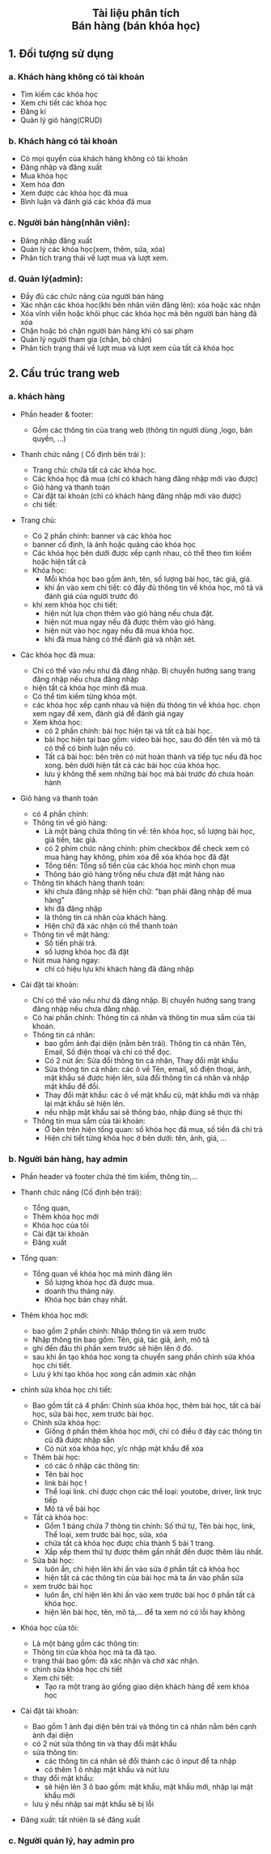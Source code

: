 <h2 align="center">
  Tài liệu phân tích <br>
  Bán hàng (bán khóa học)
</h2>

## 1. Đối tượng sử dụng

### a. Khách hàng không có tài khoản
-	Tìm kiếm các khóa học
-	Xem chi tiết các khóa học
-	Đăng kí
-	Quản lý giỏ hàng(CRUD)

### b. Khách hàng có tài khoản
-	Có mọi quyền của khách hàng không có tài khoản
-	Đăng nhập và đăng xuất
-	Mua khóa học
-	Xem hóa đơn
-	Xem được các khóa học đã mua
-	Bình luận và đánh giá các khóa đã mua

### c. Người bán hàng(nhân viên):
-	Đăng nhập đăng xuất
-	Quản lý các khóa học(xem, thêm, sửa, xóa)
-	Phân tích trạng thái về lượt mua và lượt xem.

### d. Quản lý(admin):
-	Đầy đủ các chức năng của người bán hàng
-	Xác nhận các khóa học(khi bên nhân viên đăng lên): xóa hoặc xác nhận
-	Xóa vĩnh viễn hoặc khôi phục các khóa học mà bên người bán hàng đã xóa
-	Chặn hoặc bỏ chặn người bán hàng khi có sai phạm
-	Quản lý người tham gia (chặn, bỏ chặn)
-	Phân tích trạng thái về lượt mua và lượt xem của tất cả khóa học

## 2. Cấu trúc trang web

### a. khách hàng 
- Phần header & footer:
  - Gồm các thông tin của trang web (thông tin người dùng ,logo, bản quyền, …)
- Thanh chức năng ( Cố định bên trái ):
  - Trang chủ: chứa tất cả các khóa học.
  - Các khóa học đã mua (chỉ có khách hàng đăng nhập mới vào được)
  - Giỏ hàng và thanh toán
  - Cài đặt tài khoản (chỉ có khách hàng đăng nhập mới vào được) 
  - chi tiết:
 
- Trang chủ:
  - Có 2 phần chính: banner và các khóa học
  - banner cố định, là ảnh hoặc quảng cáo khóa học
  - Các khóa học bên dưới được xếp cạnh nhau, có thể theo tìm kiếm hoặc hiện tất cả
  - Khóa học:
    - Mỗi khóa học bao gồm ảnh, tên, số lượng bài học, tác giả, giá.
    - khi ấn vào xem chi tiết: có đầy đủ thông tin về khóa học, mô tả và đánh giá của người trước đó
   - khi xem khóa học chi tiết: 
     - hiện nút lựa chọn thêm vào giỏ hàng nếu chưa đặt.
     - hiện nút mua ngay nếu đã được thêm vào giỏ hàng.
     - hiện nút vào học ngay nếu đã mua khóa học.
     - khi đã mua hàng có thể đánh giá và nhận xét.  
 
- Các khóa học đã mua:
  - Chỉ có thể vào nếu như đã đăng nhập. Bị chuyển hướng sang trang đăng nhập nếu chưa đăng nhập
  - hiện tất cả khóa học mình đã mua. 
  - Có thể tìm kiếm từng khóa một.
  - các khóa học xếp cạnh nhau và hiện đủ thông tin về khóa học. chọn xem ngay để xem, đánh giá để đánh giá ngay
  - Xem khóa học:
    - có 2 phần chính: bài học hiện tại và tất cả bài học.
    - bài học hiện tại bao gồm: video bài học, sau đó đến tên và mô tả có thể có bình luận nếu có.
    - Tất cả bài học: bên trên có nút hoàn thành và tiếp tục nếu đã học xong. bên dưới hiện tất cả các bài học của khóa học.
    - lưu ý không thể xem những bài học mà bài trước đó chưa hoàn hành

- Giỏ hàng và thanh toán
  - có 4 phần chính:
  - Thông tin về giỏ hàng:
    - Là một bảng chứa thông tin về: tên khóa học, số lượng bài học, giá tiền, tác giả.
    - có 2 phím chức năng chính: phím checkbox để check xem có mua hàng hay không, phím xóa để xóa khóa học đã đặt
    - Tổng tiền: Tổng số tiền của các khóa học mình chọn mua
    - Thông báo giỏ hàng trống nếu chưa đặt mặt hàng nào
  - Thông tin khách hàng thanh toán:
    - khi chưa đăng nhập sẽ hiện chữ: "bạn phải đăng nhập để mua hàng"
    - khi đã đăng nhập
    - là thông tin cá nhân của khách hàng.
    - Hiện chữ đã xác nhận có thể thanh toán 
  - Thông tin về mặt hàng:
    - Số tiền phải trả.
    - số lượng khóa học đã đặt
  - Nút mua hàng ngay:
    - chỉ có hiệu lựu khi khách hàng đã đăng nhập 
 
- Cài đặt tài khoản:
  - Chỉ có thể vào nếu như đã đăng nhập. Bị chuyển hướng sang trang đăng nhập nếu chưa đăng nhập.
  - Có hai phần chính: Thông tin cá nhân và thông tin mua sắm của tài khoản.
  - Thông tin cá nhân:
    - bao gồm ảnh đại diện (nằm bên trái). Thông tin cá nhân Tên, Email, Số điện thoại và chỉ có thể đọc.
    - Có 2 nút ấn: Sửa đổi thông tin cá nhân, Thay đổi mật khẩu
    - Sửa thông tin cá nhân: các ô về Tên, email, số điện thoại, ảnh, mật khẩu sẽ được hiện lên, sửa đổi thông tin cá nhân và nhập mật khẩu để đổi. 
    - Thay đổi mật khẩu: các ô về mật khẩu cũ, mật khẩu mới và nhập lại mật khẩu sẽ hiện lên.
    - nếu nhập mật khẩu sai sẽ thông báo, nhập đúng sẽ thực thi
  - Thông tin mua sắm của tài khoản:
    - Ở bên trên hiện tổng quan: số khóa học đã mua, số tiền đã chi trả
    - Hiện chi tiết từng khóa học ở bên dưới: tên, ảnh, giá, ...

### b. Người bán hàng, hay admin
- Phần header và footer chứa thẻ tìm kiếm, thông tin,...
- Thanh chức năng (Cố định bên trái):
  - Tổng quan,
  - Thêm khóa học mới
  - Khóa học của tôi
  - Cài đặt tài khoản
  - Đăng xuất
  
- Tổng quan:
  - Tổng quan về khóa học mà mình đăng lên
    - Số lượng khóa học đã được mua.
    - doanh thu tháng này.
    - Khóa học bán chạy nhất.
  
- Thêm khóa học mới:
  - bao gồm 2 phần chính: Nhập thông tin và xem trước
  - Nhập thông tin bao gồm: Tên, giá, tác giả, ảnh, mô tả
  - ghi đến đâu thì phần xem trước sẽ hiện lên ở đó.
  - sau khi ấn tạo khóa học xong ta chuyển sang phần chỉnh sửa khóa học chi tiết.
  - Lưu ý khi tạo khóa học xong cần admin xác nhận
 
- chỉnh sửa khóa học chi tiết:
  - Bao gồm tất cả 4 phần: Chỉnh sủa khóa học, thêm bài học, tất cả bài học, sửa bài học, xem trước bài học.
  - Chỉnh sửa khóa học:
    - Giống ở phần thêm khóa học mới, chỉ có điều ở đây các thông tin cũ đã được nhập sẵn
    - Có nút xóa khóa học, y/c nhập mật khẩu để xóa
  - Thêm bài học:
    - có các ô nhập các thông tin:
    - Tên bài học
    - link bài học !
    - Thể loại link. chỉ được chọn các thể loại: youtobe, driver, link trực tiếp
    - Mô tả về bài học
  - Tất cả khóa học:
    - Gồm 1 bảng chứa 7 thông tin chính: Số thứ tự, Tên bài học, link, Thể loại, xem trước bài học, sửa, xóa
    - chứa tất cả khóa học được chia thành 5 bài 1 trang. 
    - Xắp xếp them thứ tự được thêm gần nhất đến được thêm lâu nhất.
  - Sửa bài học:
    - luôn ẩn, chỉ hiện lên khi ấn vào sửa ở phần tất cả khóa học
    - hiện tất cả các thông tin của bài học mà ta ấn vào phần sửa
  - xem trước bài học
    - luôn ẩn, chỉ hiện lên khi ấn vào xem trước bài học ở phần tất cả khóa học.
    - hiện lên bài học, tên, mô tả,... để ta xem nó có lỗi hay không

- Khóa học của tôi:
  - Là một bảng gồm các thông tin: 
  - Thông tin của khóa học mà ta đã tạo. 
  - trạng thái bao gồm: đã xác nhận và chờ xác nhận.
  - chỉnh sửa khóa học chi tiết
  - Xem chi tiết: 
    - Tạo ra một trang ảo giống giao diện khách hàng để xem khóa học

- Cài đặt tài khoản:
  - Bao gồm 1 ảnh đại diện bên trái và thông tin cá nhân nằm bên cạnh ảnh đại diện
  - có 2 nút sửa thông tin và thay đổi mật khẩu
  - sửa thông tin: 
    - các thông tin cá nhân sẽ đổi thành các ô input để ta nhập
    - có thêm 1 ô nhập mật khẩu và nút lưu
  - thay đổi mật khẩu:
    - sẽ hiện lên 3 ô bao gồm: mật khẩu, mật khẩu mới, nhập lại mật khẩu mới
  - lưu ý nếu nhập sai mật khẩu sẽ bị lỗi

- Đăng xuất: tất nhiên là sẽ đăng xuất

### c. Người quản lý, hay admin pro

